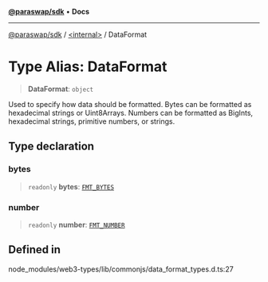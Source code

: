 [**@paraswap/sdk**](../../README.md) • **Docs**

***

[@paraswap/sdk](../../globals.md) / [\<internal\>](../README.md) / DataFormat

# Type Alias: DataFormat

> **DataFormat**: `object`

Used to specify how data should be formatted. Bytes can be formatted as hexadecimal strings or
Uint8Arrays. Numbers can be formatted as BigInts, hexadecimal strings, primitive numbers, or
strings.

## Type declaration

### bytes

> `readonly` **bytes**: [`FMT_BYTES`](../namespaces/home_velenir-gnx570_Projects_Paraswap_paraswap-sdk_node_modules_web3-types_lib_commonjs_index/enumerations/FMT_BYTES.md)

### number

> `readonly` **number**: [`FMT_NUMBER`](../namespaces/home_velenir-gnx570_Projects_Paraswap_paraswap-sdk_node_modules_web3-types_lib_commonjs_index/enumerations/FMT_NUMBER.md)

## Defined in

node\_modules/web3-types/lib/commonjs/data\_format\_types.d.ts:27
